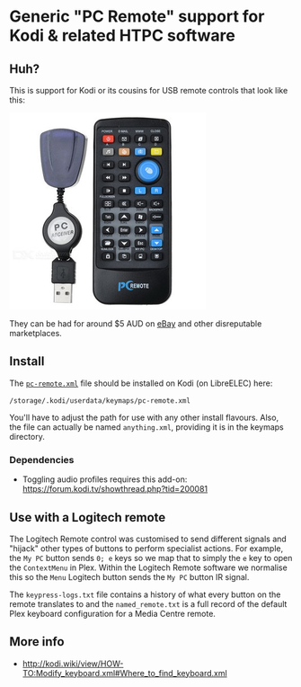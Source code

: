 # Generic "PC Remote" support for Kodi & related HTPC software

## Huh?

This is support for Kodi or its cousins for USB remote controls that look
like this:

![Remote control](remote.jpg)

They can be had for around $5 AUD on
[eBay](https://www.ebay.com.au/itm/Remote-Infrared-Ray-Control-Controller-Wireless-PC-USB-Windows-Media-Center-/381210067916)
and other disreputable marketplaces.

## Install

The
[`pc-remote.xml`](https://github.com/davidjb/plex-usb-pc-remote/blob/master/pc-remote.xml)
file should be installed on Kodi (on LibreELEC) here:

    /storage/.kodi/userdata/keymaps/pc-remote.xml

You'll have to adjust the path for use with any other install flavours.  Also, the
file can actually be named `anything.xml`, providing it is in the keymaps directory.

### Dependencies

* Toggling audio profiles requires this add-on: https://forum.kodi.tv/showthread.php?tid=200081

## Use with a Logitech remote

The Logitech Remote control was customised to send different signals and
"hijack" other types of buttons to perform specialist actions.  For example,
the `My PC` button sends `0; e` keys so we map that to simply the `e` key to
open the `ContextMenu` in Plex. Within the Logitech Remote software we normalise
this so the `Menu` Logitech button sends the `My PC` button IR signal.

The `keypress-logs.txt` file contains a history of what every button on the
remote translates to and the `named_remote.txt` is a full record of the
default Plex keyboard configuration for a Media Centre remote.

## More info

* <http://kodi.wiki/view/HOW-TO:Modify_keyboard.xml#Where_to_find_keyboard.xml>
